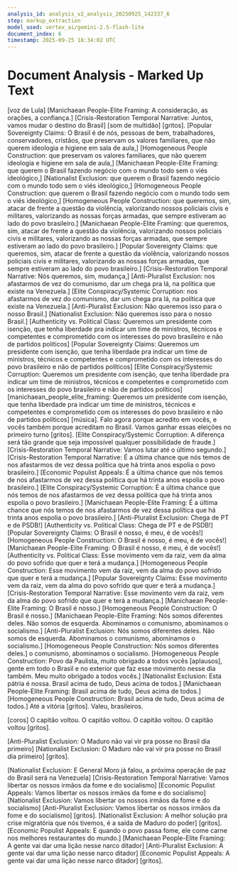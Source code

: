 ```yaml
---
analysis_id: analysis_v2_analysis_20250925_142337_6
step: markup_extraction
model_used: vertex_ai/gemini-2.5-flash-lite
document_index: 6
timestamp: 2025-09-25 18:34:02 UTC
---
```


# Document Analysis - Marked Up Text

[voz de Lula] [Manichaean People-Elite Framing: A consideração, as orações, a confiança.] [Crisis-Restoration Temporal Narrative: Juntos, vamos mudar o destino do Brasil] [som de multidão] [gritos]. [Popular Sovereignty Claims: O Brasil é de nós, pessoas de bem, trabalhadores, conservadores, cristãos, que preservam os valores familiares, que não querem ideologia e higiene em sala de aula,] [Homogeneous People Construction: que preservam os valores familiares, que não querem ideologia e higiene em sala de aula,] [Manichaean People-Elite Framing: que querem o Brasil fazendo negócio com o mundo todo sem o viés ideológico,] [Nationalist Exclusion: que querem o Brasil fazendo negócio com o mundo todo sem o viés ideológico,] [Homogeneous People Construction: que querem o Brasil fazendo negócio com o mundo todo sem o viés ideológico,] [Homogeneous People Construction: que queremos, sim, atacar de frente a questão da violência, valorizando nossos policiais civis e militares, valorizando as nossas forças armadas, que sempre estiveram ao lado do povo brasileiro.] [Manichaean People-Elite Framing: que queremos, sim, atacar de frente a questão da violência, valorizando nossos policiais civis e militares, valorizando as nossas forças armadas, que sempre estiveram ao lado do povo brasileiro.] [Popular Sovereignty Claims: que queremos, sim, atacar de frente a questão da violência, valorizando nossos policiais civis e militares, valorizando as nossas forças armadas, que sempre estiveram ao lado do povo brasileiro.] [Crisis-Restoration Temporal Narrative: Nós queremos, sim, mudança,] [Anti-Pluralist Exclusion: nos afastarmos de vez do comunismo, dar um chega pra lá, na política que existe na Venezuela.] [Elite Conspiracy/Systemic Corruption: nos afastarmos de vez do comunismo, dar um chega pra lá, na política que existe na Venezuela.] [Anti-Pluralist Exclusion: Não queremos isso para o nosso Brasil.] [Nationalist Exclusion: Não queremos isso para o nosso Brasil.] [Authenticity vs. Political Class: Queremos um presidente com isenção, que tenha liberdade pra indicar um time de ministros, técnicos e competentes e comprometido com os interesses do povo brasileiro e não de partidos políticos] [Popular Sovereignty Claims: Queremos um presidente com isenção, que tenha liberdade pra indicar um time de ministros, técnicos e competentes e comprometido com os interesses do povo brasileiro e não de partidos políticos] [Elite Conspiracy/Systemic Corruption: Queremos um presidente com isenção, que tenha liberdade pra indicar um time de ministros, técnicos e competentes e comprometido com os interesses do povo brasileiro e não de partidos políticos] [manichaean_people_elite_framing: Queremos um presidente com isenção, que tenha liberdade pra indicar um time de ministros, técnicos e competentes e comprometido com os interesses do povo brasileiro e não de partidos políticos] [música]. Falo agora porque acredito em vocês, e vocês também porque acreditam no Brasil. Vamos ganhar essas eleições no primeiro turno [gritos]. [Elite Conspiracy/Systemic Corruption: A diferença será tão grande que seja impossível qualquer possibilidade de fraude.] [Crisis-Restoration Temporal Narrative: Vamos lutar até o último segundo.] [Crisis-Restoration Temporal Narrative: É a última chance que nós temos de nos afastarmos de vez dessa política que há trinta anos espolia o povo brasileiro.] [Economic Populist Appeals: É a última chance que nós temos de nos afastarmos de vez dessa política que há trinta anos espolia o povo brasileiro.] [Elite Conspiracy/Systemic Corruption: É a última chance que nós temos de nos afastarmos de vez dessa política que há trinta anos espolia o povo brasileiro.] [Manichaean People-Elite Framing: É a última chance que nós temos de nos afastarmos de vez dessa política que há trinta anos espolia o povo brasileiro.] [Anti-Pluralist Exclusion: Chega de PT e de PSDB!] [Authenticity vs. Political Class: Chega de PT e de PSDB!] [Popular Sovereignty Claims: O Brasil é nosso, é meu, é de vocês!] [Homogeneous People Construction: O Brasil é nosso, é meu, é de vocês!] [Manichaean People-Elite Framing: O Brasil é nosso, é meu, é de vocês!] [Authenticity vs. Political Class: Esse movimento vem da raiz, vem da alma do povo sofrido que quer e terá a mudança.] [Homogeneous People Construction: Esse movimento vem da raiz, vem da alma do povo sofrido que quer e terá a mudança.] [Popular Sovereignty Claims: Esse movimento vem da raiz, vem da alma do povo sofrido que quer e terá a mudança.] [Crisis-Restoration Temporal Narrative: Esse movimento vem da raiz, vem da alma do povo sofrido que quer e terá a mudança.] [Manichaean People-Elite Framing: O Brasil é nosso.] [Homogeneous People Construction: O Brasil é nosso.] [Manichaean People-Elite Framing: Nós somos diferentes deles. Não somos de esquerda. Abominamos o comunismo, abominamos o socialismo.] [Anti-Pluralist Exclusion: Nós somos diferentes deles. Não somos de esquerda. Abominamos o comunismo, abominamos o socialismo.] [Homogeneous People Construction: Nós somos diferentes deles.]
o comunismo, abominamos o socialismo. [Homogeneous People Construction: Povo da Paulista, muito obrigado a todos vocês [aplausos], gente em todo o Brasil e no exterior que faz esse movimento nesse dia também. Meu muito obrigado a todos vocês.] [Nationalist Exclusion: Esta pátria é nossa. Brasil acima de tudo, Deus acima de todos.] [Manichaean People-Elite Framing: Brasil acima de tudo, Deus acima de todos.] [Homogeneous People Construction: Brasil acima de tudo, Deus acima de todos.] Até a vitória [gritos]. Valeu, brasileiros.

[coros] O capitão voltou. O capitão voltou. O capitão voltou. O capitão voltou [gritos].

[Anti-Pluralist Exclusion: O Maduro não vai vir pra posse no Brasil dia primeiro] [Nationalist Exclusion: O Maduro não vai vir pra posse no Brasil dia primeiro] [gritos].

[Nationalist Exclusion: E General Moro já falou, a próxima operação de paz do Brasil será na Venezuela] [Crisis-Restoration Temporal Narrative: Vamos libertar os nossos irmãos da fome e do socialismo] [Economic Populist Appeals: Vamos libertar os nossos irmãos da fome e do socialismo] [Nationalist Exclusion: Vamos libertar os nossos irmãos da fome e do socialismo] [Anti-Pluralist Exclusion: Vamos libertar os nossos irmãos da fome e do socialismo] [gritos]. [Nationalist Exclusion: A melhor solução pra crise migratória que nós tivemos, é a saída de Maduro do poder] [gritos]. [Economic Populist Appeals: E quando o povo passa fome, ele come carne nos melhores restaurantes do mundo.] [Manichaean People-Elite Framing: A gente vai dar uma lição nesse narco ditador] [Anti-Pluralist Exclusion: A gente vai dar uma lição nesse narco ditador] [Economic Populist Appeals: A gente vai dar uma lição nesse narco ditador] [gritos].